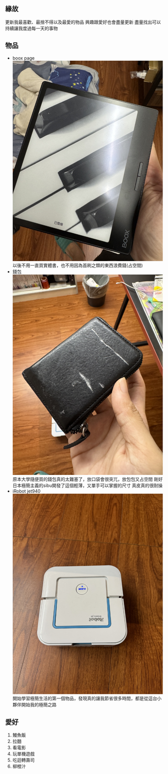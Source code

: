 緣故
-
更新我最喜歡、最捨不得以及最愛的物品
興趣跟愛好也會盡量更新
盡量找出可以持續讓我度過每一天的事物

物品
-
- boox page
![](https://github.com/photohost/picx-images-hosting/raw/master/20240529/IMG_7938.2h856q2wmn.jpg)
以後不用一直買實體書，也不用因為首刷之類的東西浪費錢(占空間)
- 錢包
![](https://github.com/photohost/picx-images-hosting/raw/master/20240529/IMG_7932.7p3ftpvwki.jpg)
原本大學隨便買的錢包真的太難塞了，放口袋會很突兀，放包包又占空間
剛好日本極簡主義的sibu開發了這個輕薄，又單手可以掌握的尺寸
真皮真的很耐操
- iRobot jet940
![](https://github.com/photohost/picx-images-hosting/raw/master/20240529/IMG_7931.1zi3i51j0w.jpg)
開始學習極簡生活的第一個物品，發現真的讓我節省很多時間，都是從這台小夥伴開始我的極簡之路

愛好
-
1. 鰻魚飯
2. 拉麵
3. 看電影
4. 玩單機遊戲
5. 吃迴轉壽司
6. 柳橙汁